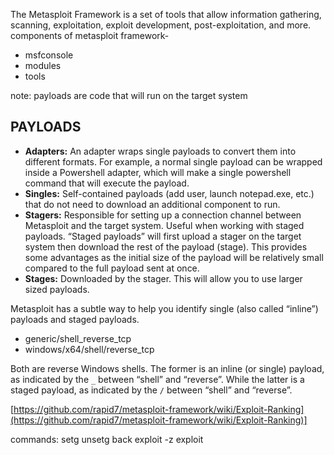 The Metasploit Framework is a set of tools that allow information gathering, scanning, exploitation, exploit development, post-exploitation, and more.
components of metasploit framework-
- msfconsole
- modules
- tools

note: payloads are code that will run on the target system

## PAYLOADS
- **Adapters:** An adapter wraps single payloads to convert them into different formats. For example, a normal single payload can be wrapped inside a Powershell adapter, which will make a single powershell command that will execute the payload.  
- **Singles:** Self-contained payloads (add user, launch notepad.exe, etc.) that do not need to download an additional component to run.
- **Stagers:** Responsible for setting up a connection channel between Metasploit and the target system. Useful when working with staged payloads. “Staged payloads” will first upload a stager on the target system then download the rest of the payload (stage). This provides some advantages as the initial size of the payload will be relatively small compared to the full payload sent at once.
- **Stages:** Downloaded by the stager. This will allow you to use larger sized payloads.

Metasploit has a subtle way to help you identify single (also called “inline”) payloads and staged payloads.

- generic/shell_reverse_tcp
- windows/x64/shell/reverse_tcp

Both are reverse Windows shells. The former is an inline (or single) payload, as indicated by the `_` between “shell” and “reverse”. While the latter is a staged payload, as indicated by the `/` between “shell” and “reverse”.

[https://github.com/rapid7/metasploit-framework/wiki/Exploit-Ranking](https://github.com/rapid7/metasploit-framework/wiki/Exploit-Ranking)]

commands:
setg
unsetg
back
exploit -z
exploit


